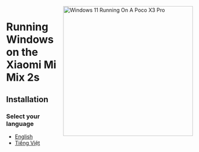 <img align="right" src="[https://github.com/wormstest/src_vayu_windows/blob/main/2Poco X3 Pro Windows.png](https://github.com/PhucHauDeveloper/Port-Windows-11-Xiaomi-Mi-Mix-2s/blob/b71fde07677d753897aa44eaec1914f54c57cede/guide/png/Xiaomi%20Mi%20Mix%202s%20Windows.png?raw=true)" width="350" alt="Windows 11 Running On A Poco X3 Pro">


# Running Windows on the Xiaomi Mi Mix 2s

## Installation

### Select your language

- [English](English/1-partition-en.md)
- [Tiếng Việt](Vietnam/1-particiones-vi.md)

